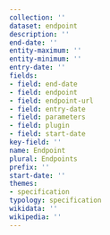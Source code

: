 ```yaml
---
collection: ''
dataset: endpoint
description: ''
end-date: ''
entity-maximum: ''
entity-minimum: ''
entry-date: ''
fields:
- field: end-date
- field: endpoint
- field: endpoint-url
- field: entry-date
- field: parameters
- field: plugin
- field: start-date
key-field: ''
name: Endpoint
plural: Endpoints
prefix: ''
start-date: ''
themes:
- specification
typology: specification
wikidata: ''
wikipedia: ''
---
```


